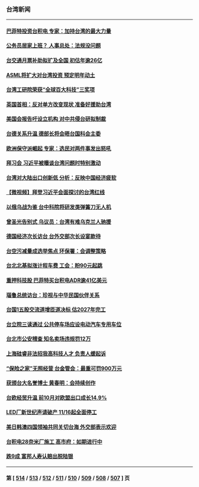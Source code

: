 ### 台湾新闻
---
#### [巴菲特投资台积电 专家：加持台湾的最大力量](../../pages/ncid1349361/n13866974.md) 
#### [公务员居家上班？ 人事总处：法规没问题](../../pages/ncid1349361/n13867003.md) 
#### [台交通月票补助拟扩及全国 初估年逾26亿](../../pages/ncid1349361/n13867004.md) 
#### [ASML将扩大对台湾投资 预定明年动土](../../pages/ncid1349361/n13866900.md) 
#### [台湾工研院荣获“全球百大科技”三奖项](../../pages/ncid1349361/n13866724.md) 
#### [英国首相：反对单方改变现状 准备好援助台湾](../../pages/ncid1349361/n13866403.md) 
#### [美国会报告吁设立机构 对中共侵台研拟制裁](../../pages/ncid1349361/n13866774.md) 
#### [台德关系升温 德部长将会晤台国科会主委](../../pages/ncid1349361/n13866729.md) 
#### [欧洲保守派崛起 专家：选民对两件事发出怒吼](../../pages/ncid1349361/n13861133.md) 
#### [拜习会 习近平被曝谈台湾问题时特别激动](../../pages/ncid1349361/n13866581.md) 
#### [台湾对大陆出口创新低 分析：反映中国经济疲软](../../pages/ncid1349361/n13866067.md) 
#### [【微视频】拜登习近平会面探讨的台湾红线](../../pages/ncid1349361/n13866485.md) 
#### [以俄乌战为鉴 台中科院将研发类弹簧刀无人机](../../pages/ncid1349361/n13866367.md) 
#### [曾圣光告别式 乌议员：台湾有难乌克兰人驰援](../../pages/ncid1349361/n13866366.md) 
#### [德国经济次长访台 台外交部次长设宴款待](../../pages/ncid1349361/n13866415.md) 
#### [台空污减量成选举焦点 环保署：会调整策略](../../pages/ncid1349361/n13866341.md) 
#### [台北北基拟涨计程车费 工会：盼90元起跳](../../pages/ncid1349361/n13866339.md) 
#### [重押科技股 巴菲特买台积电ADR逾41亿美元](../../pages/ncid1349361/n13866383.md) 
#### [瑙鲁总统访台：珍视与中华民国伙伴关系](../../pages/ncid1349361/n13866282.md) 
#### [台国1五股交流道增匝道决标 估2027年完工](../../pages/ncid1349361/n13866466.md) 
#### [台立院三读通过 公共停车场应设电动汽车专用车位](../../pages/ncid1349361/n13866474.md) 
#### [台北市公安稽查 知名卖场违规罚12万](../../pages/ncid1349361/n13866477.md) 
#### [上海硅睿非法招我高科技人才 负责人缓起诉](../../pages/ncid1349361/n13866342.md) 
#### [“保险之家”无照经营 台金管会：最重可罚900万元](../../pages/ncid1349361/n13866393.md) 
#### [获颁台大名誉博士 黄春明：会持续创作](../../pages/ncid1349361/n13866343.md) 
#### [台欧经贸升温 前10月对欧盟出口成长14.9%](../../pages/ncid1349361/n13866370.md) 
#### [LED厂新世纪声请破产 11/16起全面停工](../../pages/ncid1349361/n13866363.md) 
#### [美日韩澳四国领袖共同关切台海 外交部表示欢迎](../../pages/ncid1349361/n13866419.md) 
#### [台积电28奈米厂施工 高市府：如期进行中](../../pages/ncid1349361/n13866417.md) 
#### [跌9成 富邦人寿认赔出脱陆银](../../pages/ncid1349361/n13866412.md) 

---
#### 第 [ [514](./514.md) / [513](./513.md) / [512](./512.md) / [511](./511.md) / [510](./510.md) / [509](./509.md) / [508](./508.md) / [507](./507.md) ] 页
